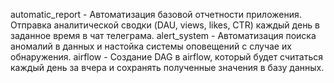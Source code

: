 automatic_report - Автоматизация базовой отчетности приложения. Отправка аналитической сводки (DAU, views, likes, CTR) каждый день в заданное время в чат телеграма.
alert_system - Автоматизация поиска аномалий в данных и настойка системы оповещений с случае их обнаружения.
airflow - Создание DAG в airflow, который будет считаться каждый день за вчера и сохранять полученные значения в базу данных.
